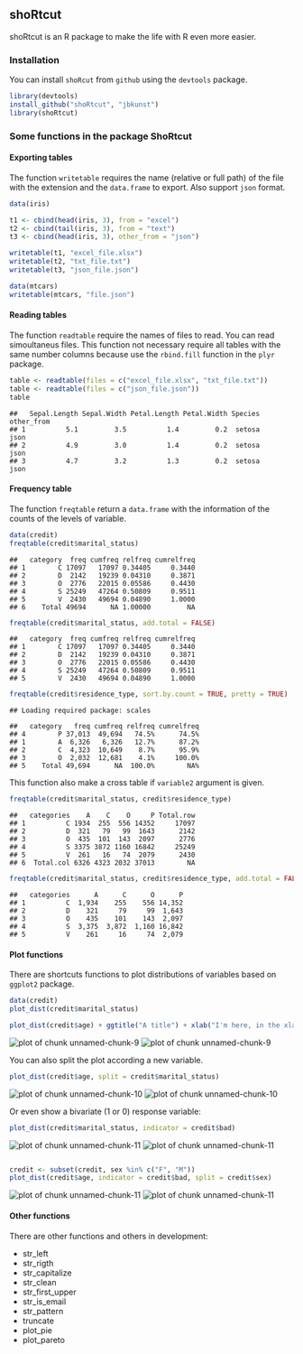 ## shoRtcut

shoRtcut is an R package to make the life with R even more easier.

### Installation

You can install `shoRcut` from `github` using the `devtools` package.







```r
library(devtools)
install_github("shoRtcut", "jbkunst")
library(shoRtcut)
```



### Some functions in the package ShoRtcut


#### Exporting tables

The function `writetable` requires the name (relative or full path) of the file with the extension and the `data.frame` to export. Also support `json` format.


```r
data(iris)

t1 <- cbind(head(iris, 3), from = "excel")
t2 <- cbind(tail(iris, 3), from = "text")
t3 <- cbind(head(iris, 3), other_from = "json")

writetable(t1, "excel_file.xlsx")
writetable(t2, "txt_file.txt")
writetable(t3, "json_file.json")
```




```r
data(mtcars)
writetable(mtcars, "file.json")
```


#### Reading tables

The function `readtable` require the names of files to read. You can read simoultaneus files. This function not necessary require all tables with the same number columns because use the `rbind.fill` function in the `plyr` package.



```r
table <- readtable(files = c("excel_file.xlsx", "txt_file.txt"))
table <- readtable(files = c("json_file.json"))
table
```

```
##   Sepal.Length Sepal.Width Petal.Length Petal.Width Species other_from
## 1          5.1         3.5          1.4         0.2  setosa       json
## 2          4.9         3.0          1.4         0.2  setosa       json
## 3          4.7         3.2          1.3         0.2  setosa       json
```



#### Frequency table

The function `freqtable` return a `data.frame` with the information of the counts of the levels of variable.


```r
data(credit)
freqtable(credit$marital_status)
```

```
##   category  freq cumfreq relfreq cumrelfreq
## 1        C 17097   17097 0.34405     0.3440
## 2        D  2142   19239 0.04310     0.3871
## 3        O  2776   22015 0.05586     0.4430
## 4        S 25249   47264 0.50809     0.9511
## 5        V  2430   49694 0.04890     1.0000
## 6    Total 49694      NA 1.00000         NA
```

```r
freqtable(credit$marital_status, add.total = FALSE)
```

```
##   category  freq cumfreq relfreq cumrelfreq
## 1        C 17097   17097 0.34405     0.3440
## 2        D  2142   19239 0.04310     0.3871
## 3        O  2776   22015 0.05586     0.4430
## 4        S 25249   47264 0.50809     0.9511
## 5        V  2430   49694 0.04890     1.0000
```

```r
freqtable(credit$residence_type, sort.by.count = TRUE, pretty = TRUE)
```

```
## Loading required package: scales
```

```
##   category   freq cumfreq relfreq cumrelfreq
## 4        P 37,013  49,694   74.5%      74.5%
## 1        A  6,326   6,326   12.7%      87.2%
## 2        C  4,323  10,649    8.7%      95.9%
## 3        O  2,032  12,681    4.1%     100.0%
## 5    Total 49,694      NA  100.0%        NA%
```


This function also make a cross table if `variable2` argument is given.


```r
freqtable(credit$marital_status, credit$residence_type)
```

```
##   categories    A    C    O     P Total.row
## 1          C 1934  255  556 14352     17097
## 2          D  321   79   99  1643      2142
## 3          O  435  101  143  2097      2776
## 4          S 3375 3872 1160 16842     25249
## 5          V  261   16   74  2079      2430
## 6  Total.col 6326 4323 2032 37013        NA
```

```r
freqtable(credit$marital_status, credit$residence_type, add.total = FALSE, pretty = TRUE)
```

```
##   categories      A      C      O      P
## 1          C  1,934    255    556 14,352
## 2          D    321     79     99  1,643
## 3          O    435    101    143  2,097
## 4          S  3,375  3,872  1,160 16,842
## 5          V    261     16     74  2,079
```



#### Plot functions

There are shortcuts functions to plot distributions of variables based on `ggplot2` package.


```r
data(credit)
plot_dist(credit$marital_status)
```



```r
plot_dist(credit$age) + ggtitle("A title") + xlab("I'm here, in the xlab")
```

![plot of chunk unnamed-chunk-9](readme/figure/unnamed-chunk-91.png) ![plot of chunk unnamed-chunk-9](readme/figure/unnamed-chunk-92.png) 


You can also split the plot according a new variable.

```r
plot_dist(credit$age, split = credit$marital_status)
```

![plot of chunk unnamed-chunk-10](readme/figure/unnamed-chunk-101.png) ![plot of chunk unnamed-chunk-10](readme/figure/unnamed-chunk-102.png) 


Or even show a bivariate (1 or 0) response variable:

```r
plot_dist(credit$marital_status, indicator = credit$bad)
```

![plot of chunk unnamed-chunk-11](readme/figure/unnamed-chunk-111.png) ![plot of chunk unnamed-chunk-11](readme/figure/unnamed-chunk-112.png) 

```r

credit <- subset(credit, sex %in% c("F", "M"))
plot_dist(credit$age, indicator = credit$bad, split = credit$sex)
```

![plot of chunk unnamed-chunk-11](readme/figure/unnamed-chunk-113.png) ![plot of chunk unnamed-chunk-11](readme/figure/unnamed-chunk-114.png) 


#### Other functions
There are other functions and others in development:
* str_left
* str_rigth
* str_capitalize
* str_clean
* str_first_upper
* str_is_email
* str_pattern
* truncate
* plot_pie
* plot_pareto
